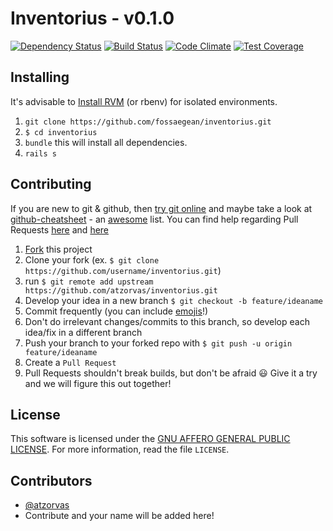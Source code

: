 # Inventorius - v0.1.0
[![Dependency Status](https://gemnasium.com/fossaegean/inventorius.svg)](https://gemnasium.com/fossaegean/inventorius)
[![Build Status](https://travis-ci.org/fossaegean/inventorius.svg)](https://travis-ci.org/fossaegean/inventorius)
[![Code Climate](https://codeclimate.com/repos/55d452b1e30ba01abe011c1b/badges/35d0a8f3af7038bcef8c/gpa.svg)](https://codeclimate.com/repos/55d452b1e30ba01abe011c1b/feed)
[![Test Coverage](https://codeclimate.com/repos/55d452b1e30ba01abe011c1b/badges/35d0a8f3af7038bcef8c/coverage.svg)](https://codeclimate.com/repos/55d452b1e30ba01abe011c1b/coverage)


## Installing
It's advisable to [Install RVM][rvm-install] (or rbenv) for isolated environments.

1. ``git clone https://github.com/fossaegean/inventorius.git``
2. ``$ cd inventorius``
3. ``bundle`` this will install all dependencies.
4. ``rails s``


## Contributing
If you are new to git & github, then [try git online][try-git] and maybe take a look at [github-cheatsheet][github-cheatsheet] - an [awesome][awesome] list.
You can find help regarding Pull Requests [here][pr-help-1] and [here][pr-help-2]

1. [Fork][fork] this project
2. Clone your fork (ex. ``$ git clone https://github.com/username/inventorius.git``)
3. run ``$ git remote add upstream https://github.com/atzorvas/inventorius.git``
4. Develop your idea in a new branch ``$ git checkout -b feature/ideaname``
 1. Commit frequently (you can include [emojis][emojis]!)
 2. Don't do irrelevant changes/commits to this branch, so develop each idea/fix in a different branch
5. Push your branch to your forked repo with ``$ git push -u origin feature/ideaname``
6. Create a ``Pull Request``
 1. Pull Requests shouldn't break builds, but don't be afraid :smiley: Give it a try and we will figure this out together!


## License
This software is licensed under the [GNU AFFERO GENERAL PUBLIC LICENSE][AGPL]. For more
information, read the file ``LICENSE``.


## Contributors
* [@atzorvas](https://github.com/atzorvas)
* Contribute and your name will be added here!


[inventorius]: https://github.com/fossaegean/inventorius
[ror]: http://rubyonrails.org/
[rvm-install]: https://rvm.io/rvm/install
[fork]: https://github.com/fossaegean/inventorius#fork-destination-box
[AGPL]: https://www.gnu.org/licenses/agpl-3.0.html
[emojis]: http://www.emoji-cheat-sheet.com/
[try-git]: https://try.github.io
[github-cheatsheet]: https://github.com/tiimgreen/github-cheat-sheet
[awesome]: https://github.com/sindresorhus/awesome
[pr-help-1]: http://railsbridge.github.io/bridge_troll/
[pr-help-2]: https://help.github.com/articles/using-pull-requests/
